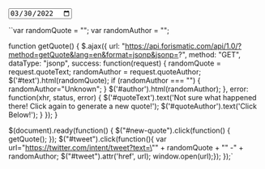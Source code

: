 

<input type="date" name="myInput" value="2022-03-30">

``var randomQuote = "";
var randomAuthor = "";

function getQuote() {
  $.ajax({
      url: "https://api.forismatic.com/api/1.0/?method=getQuote&lang=en&format=jsonp&jsonp=?",
      method: "GET",
      dataType: "jsonp",
      success: function(request) {
        randomQuote = request.quoteText;
        randomAuthor = request.quoteAuthor;
        $('#text').html(randomQuote);
        if (randomAuthor === "")        { randomAuthor="Unknown";
        }    $('#author').html(randomAuthor);
 },
      error: function(xhr, status, error) 
{
    $('#quoteText').text('Not sure what happened there! Click again to generate a new quote!');
        $('#quoteAuthor').text('Click Below!');
}
  });
}
  

$(document).ready(function() {
    $("#new-quote").click(function() {
      getQuote();
    });
   $("#tweet").click(function(){
    var url="https://twitter.com/intent/tweet?text=\"" + randomQuote + "\" -" + randomAuthor;
$("#tweet").attr('href', url);
window.open(url);});
  });`